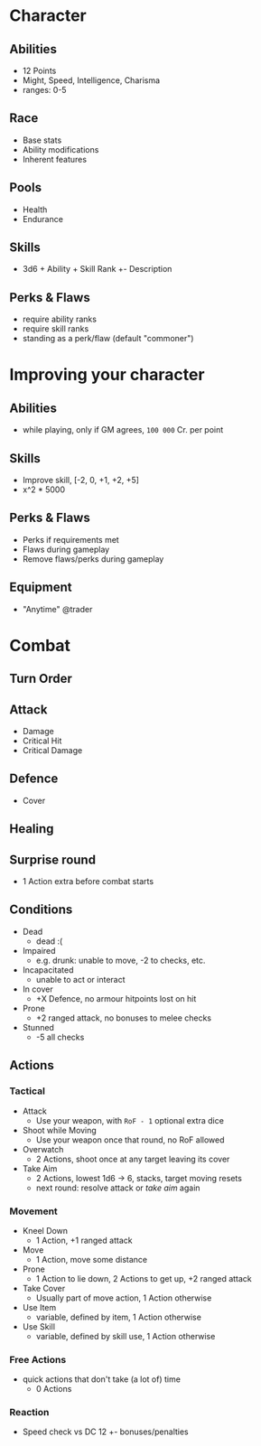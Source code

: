 # Character
## Abilities
- 12 Points
- Might, Speed, Intelligence, Charisma
- ranges: 0-5
## Race
- Base stats
- Ability modifications
- Inherent features
## Pools
- Health
- Endurance
## Skills
- 3d6 + Ability + Skill Rank +- Description
## Perks & Flaws
- require ability ranks
- require skill ranks
- standing as a perk/flaw (default "commoner")

# Improving your character
## Abilities
  - while playing, only if GM agrees, `100 000` Cr. per point
## Skills
  - Improve skill, [-2, 0, +1, +2, +5]
  - x^2 * 5000
## Perks & Flaws
  - Perks if requirements met
  - Flaws during gameplay
  - Remove flaws/perks during gameplay
## Equipment
  - "Anytime" @trader

# Combat
## Turn Order
## Attack
  - Damage
  - Critical Hit
  - Critical Damage
## Defence
  - Cover
## Healing
## Surprise round
  - 1 Action extra before combat starts

## Conditions
- Dead
  - dead :(
- Impaired
  - e.g. drunk: unable to move, -2 to checks, etc.
- Incapacitated
  - unable to act or interact
- In cover
  - +X Defence, no armour hitpoints lost on hit
- Prone
  - +2 ranged attack, no bonuses to melee checks
- Stunned
  - -5 all checks

## Actions

### Tactical
- Attack
  - Use your weapon, with `RoF - 1` optional extra dice
- Shoot while Moving
  - Use your weapon once that round, no RoF allowed
- Overwatch
  - 2 Actions, shoot once at any target leaving its cover
- Take Aim
  - 2 Actions, lowest 1d6 -> 6, stacks, target moving resets
  - next round: resolve attack or *take aim* again

### Movement
- Kneel Down
  - 1 Action, +1 ranged attack
- Move
  - 1 Action, move some distance
- Prone
  - 1 Action to lie down, 2 Actions to get up, +2 ranged attack
- Take Cover
  - Usually part of move action, 1 Action otherwise
- Use Item
  - variable, defined by item, 1 Action otherwise
- Use Skill
  - variable, defined by skill use, 1 Action otherwise

### Free Actions
- quick actions that don't take (a lot of) time
  - 0 Actions

### Reaction
- Speed check vs DC 12 +- bonuses/penalties
